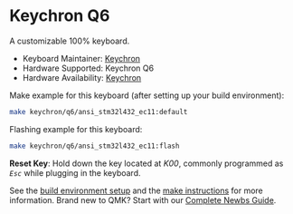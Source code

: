 # Keychron Q6

A customizable 100% keyboard.

* Keyboard Maintainer: [Keychron](https://github.com/keychron)
* Hardware Supported: Keychron Q6
* Hardware Availability: [Keychron](https://www.keychron.com?search=Q6)

Make example for this keyboard (after setting up your build environment):

```bash
make keychron/q6/ansi_stm32l432_ec11:default
```

Flashing example for this keyboard:

```bash
make keychron/q6/ansi_stm32l432_ec11:flash
```

**Reset Key**: Hold down the key located at *K00*, commonly programmed as *`Esc`* while plugging in the keyboard.

See the [build environment setup](https://docs.qmk.fm/#/getting_started_build_tools) and the [make instructions](https://docs.qmk.fm/#/getting_started_make_guide) for more information. Brand new to QMK? Start with our [Complete Newbs Guide](https://docs.qmk.fm/#/newbs).
